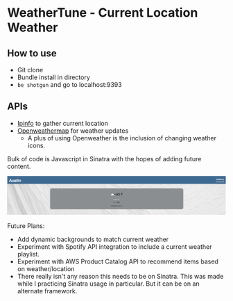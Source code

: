 # WeatherTune - Current Location Weather

## How to use
* Git clone
* Bundle install in directory
* ``` be shotgun ``` and go to localhost:9393

## APIs
* [Ipinfo](https://ipinfo.io/) to gather current location
* [Openweathermap](http://openweathermap.org/) for weather updates
  * A plus of using Openweather is the inclusion of changing weather icons.

Bulk of code is Javascript in Sinatra with the hopes of adding future content.

![current](version1-sample.png)

Future Plans:
* Add dynamic backgrounds to match current weather
* Experiment with Spotify API integration to include a current weather playlist.
* Experiment with AWS Product Catalog API to recommend items based on weather/location
* There really isn't any reason this needs to be on Sinatra. This was made while I practicing Sinatra usage in particular. But it can be on an alternate framework.
